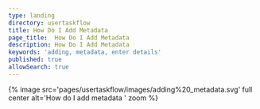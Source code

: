 ```yaml
---
type: landing
directory: usertaskflow
title: How Do I Add Metadata
page_title:  How Do I Add Metadata
description: How Do I Add Metadata
keywords: 'adding, metadata, enter details'
published: true
allowSearch: true
---
```

{% image src='pages/usertaskflow/images/adding%20_metadata.svg' full center  alt='How do I add metadata '  zoom %} 
